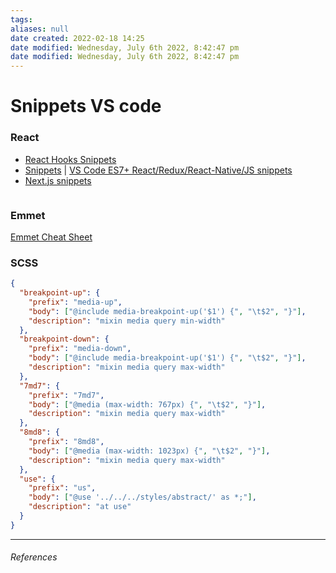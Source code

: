 ```yaml
---
tags: 
aliases: null
date created: 2022-02-18 14:25
date modified: Wednesday, July 6th 2022, 8:42:47 pm
date modified: Wednesday, July 6th 2022, 8:42:47 pm
---
```


# Snippets VS code

### React

- [React Hooks Snippets](https://marketplace.visualstudio.com/items?itemName=AlDuncanson.react-hooks-snippets)
- [Snippets](https://github.com/dsznajder/vscode-react-javascript-snippets/blob/HEAD/docs/Snippets.md) | [VS Code ES7+ React/Redux/React-Native/JS snippets](https://marketplace.visualstudio.com/items?itemName=dsznajder.es7-react-js-snippets)
- [Next.js snippets](https://marketplace.visualstudio.com/items?itemName=PulkitGangwar.nextjs-snippets)

```json

```

### Emmet

[Emmet Cheat Sheet](https://docs.emmet.io/cheat-sheet/)

### SCSS

```json
{
  "breakpoint-up": {
    "prefix": "media-up",
    "body": ["@include media-breakpoint-up('$1') {", "\t$2", "}"],
    "description": "mixin media query min-width"
  },
  "breakpoint-down": {
    "prefix": "media-down",
    "body": ["@include media-breakpoint-up('$1') {", "\t$2", "}"],
    "description": "mixin media query max-width"
  },
  "7md7": {
    "prefix": "7md7",
    "body": ["@media (max-width: 767px) {", "\t$2", "}"],
    "description": "mixin media query max-width"
  },
  "8md8": {
    "prefix": "8md8",
    "body": ["@media (max-width: 1023px) {", "\t$2", "}"],
    "description": "mixin media query max-width"
  },
  "use": {
    "prefix": "us",
    "body": ["@use '../../../styles/abstract/' as *;"],
    "description": "at use"
  }
}


```

---

###### References
